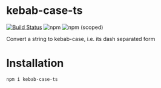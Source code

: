 # kebab-case-ts
[![Build Status](https://travis-ci.com/tusharmath/kebab-case-ts.svg?branch=master)](https://travis-ci.com/tusharmath/kebab-case-ts)
![npm](https://img.shields.io/npm/v/kebab-case-ts.svg)
![npm (scoped)](https://img.shields.io/npm/v/kebab-case-ts.svg)

Convert a string to kebab-case, i.e. its dash separated form

# Installation

```bash
npm i kebab-case-ts
```
